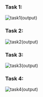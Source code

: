 ### Task 1:
![task1(output)](https://github.com/layyana-junaid/OOP-Spring24/assets/142867946/9f976d6b-7b18-4e22-ab3f-ca8495fa3aa8)
### Task 2:
![task2(output)](https://github.com/layyana-junaid/OOP-Spring24/assets/142867946/b8864d28-4368-4c04-a6c8-b20ce3ba0e12)
### Task 3:
![task3(output)](https://github.com/layyana-junaid/OOP-Spring24/assets/142867946/922bc076-79ee-49d9-90ea-c6f51f92b5a1)
### Task 4:
![task4(output)](https://github.com/layyana-junaid/OOP-Spring24/assets/142867946/d586d48c-2b2c-4e1f-af39-3c46443838d9)
